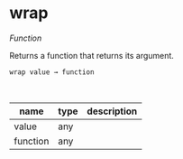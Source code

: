 # wrap

_Function_

Returns a function that returns its argument.

<pre><code>wrap value &rarr; function</code></pre>
<br>

| name | type | description |
|------|------|-------------|
|value|any||
|function|any||


